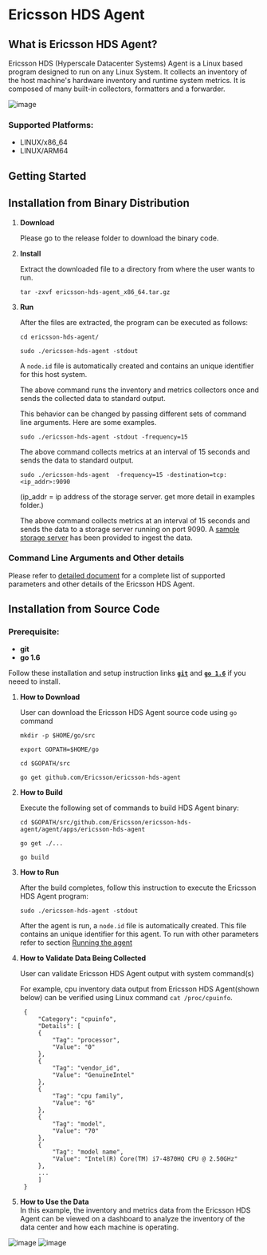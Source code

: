 Ericsson HDS Agent
==================

What is Ericsson HDS Agent?
--------------------------
Ericsson HDS (Hyperscale Datacenter Systems) Agent is a Linux based program designed to run on any Linux System. It collects an inventory of the host machine's hardware inventory and runtime system metrics. It is composed of many built-in collectors, formatters and a forwarder.

![image](./docs/images/datahub-io.png) 

### Supported Platforms:
   * LINUX/x86_64
   * LINUX/ARM64

Getting Started
---------------

Installation from Binary Distribution
-------------------------------------
1. **Download**
   
   Please go to the release folder to download the binary code.

1. **Install**

   Extract the downloaded file to a directory from where the user wants to run. 
   ```
   tar -zxvf ericsson-hds-agent_x86_64.tar.gz
   ```

1. **Run**

   After the files are extracted, the program can be executed as follows: 
   ```
   cd ericsson-hds-agent/

   sudo ./ericsson-hds-agent -stdout
   ```
   A `node.id` file is automatically created and contains an unique identifier for this host system.

   The above command runs the inventory and metrics collectors once and sends the collected data to standard output.

   This behavior can be changed by passing different sets of command line arguments. Here are some examples.
 
   ```
   sudo ./ericsson-hds-agent -stdout -frequency=15
   ```
   The above command collects metrics at an interval of 15 seconds and sends the data to standard output.
  
   ```
   sudo ./ericsson-hds-agent  -frequency=15 -destination=tcp:<ip_addr>:9090
   ```
   (ip_addr = ip address of the storage server.  get more detail in examples folder.)

   The above command collects metrics at an interval of 15 seconds and sends the data to a storage server running on port 9090. A [sample storage server](./examples/simple-storage-server.py) has been provided to ingest the data.

### Command Line Arguments and Other details  
Please refer to [detailed document](./docs/agent-overview.md#running-the-agent) for a complete list of supported parameters and other details of the Ericsson HDS Agent.


Installation from Source Code
-----------------------------

### Prerequisite:
   * **git**
   * **go 1.6**

   Follow these installation and setup instruction links [**`git`**](https://www.digitalocean.com/community/tutorials/how-to-install-git-on-ubuntu-14-04) and [**`go 1.6`**](https://golang.org/doc/install) if you neeed to install.

1. **How to Download**

   User can download the Ericsson HDS Agent source code using `go` command

   ```
   mkdir -p $HOME/go/src

   export GOPATH=$HOME/go

   cd $GOPATH/src

   go get github.com/Ericsson/ericsson-hds-agent
   ```

1. **How to Build**

   Execute the following set of commands to build HDS Agent binary:
   ```
   cd $GOPATH/src/github.com/Ericsson/ericsson-hds-agent/agent/apps/ericsson-hds-agent

   go get ./...

   go build
   ```

1. **How to Run**

   After the build completes, follow this instruction to execute the Ericsson HDS Agent program: 
   ```
   sudo ./ericsson-hds-agent -stdout
   ```
   
   After the agent is run, a `node.id` file is automatically created. This file contains an unique identifier for this agent.
   To run with other parameters refer to section [Running the agent](./docs/agent-overview.md#running-the-agent)

1. **How to Validate Data Being Collected**

   User can validate Ericsson HDS Agent output with system command(s)


   For example, cpu inventory data output from Ericsson HDS Agent(shown below) can be verified using Linux command `cat /proc/cpuinfo`.
   
   ```
	{
	    "Category": "cpuinfo",
	    "Details": [
		{
		    "Tag": "processor",
		    "Value": "0"
		},
		{
		    "Tag": "vendor_id",
		    "Value": "GenuineIntel"
		},
		{
		    "Tag": "cpu family",
		    "Value": "6"
		},
		{
		    "Tag": "model",
		    "Value": "70"
		},
		{
		    "Tag": "model name",
		    "Value": "Intel(R) Core(TM) i7-4870HQ CPU @ 2.50GHz"
		},
		...
	    ]
	}
   ```

1. **How to Use the Data**  
In this example, the inventory and metrics data from the Ericsson HDS Agent can be viewed on a dashboard to analyze the inventory of the data center and how each machine is operating. 

![image](https://cloud.githubusercontent.com/assets/10677356/23774990/4536b29a-04db-11e7-89f8-4bbe8006d720.png)
![image](https://cloud.githubusercontent.com/assets/10677356/23774989/45343d44-04db-11e7-9814-016969749479.png)
